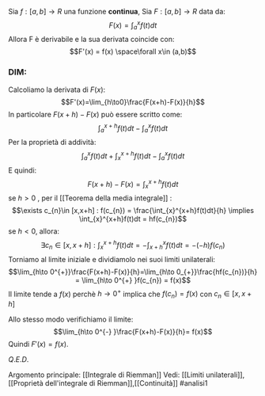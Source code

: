 Sia $f:[a,b]\to R$ una funzione **continua**,
Sia $F:[a,b]\to R$ data da:$$F(x)=\int_{a}^{x}f(t)dt$$
Allora F è derivabile e la sua derivata coincide con: $$F'(x) = f(x) \space\forall x\in (a,b)$$
### DIM:

Calcoliamo la derivata di $F(x)$:$$F'(x)=\lim_{h\to0}\frac{F(x+h)-F(x)}{h}$$
In particolare $F(x+h)-F(x)$ può essere scritto come:$$\int_{a}^{x+h}f(t)dt-\int_{a}^{x}f(t)dt$$
Per la proprietà di addività:$$\int_{a}^{x}f(t)dt+\int_{x}^{x+h}f(t)dt-\int_{a}^{x}f(t)dt$$
E quindi:$$F(x+h)-F(x)=\int_{x}^{x+h}f(t)dt$$
se $h>0$ , per il [[Teorema della media integrale]] : $$\exists c_{n}\in [x,x+h] :   f(c_{n}) = \frac{\int_{x}^{x+h}f(t)dt}{h} \implies \int_{x}^{x+h}f(t)dt = hf(c_{n})$$
se $h<0$, allora:$$\exists c_{n} \in [x,x+h] : \int_{x}^{x+h}f(t)dt=-\int_{x+h}^{x}f(t)dt = -(-h)f(c_{n})$$
Torniamo al limite iniziale e dividiamolo nei suoi limiti unilaterali:$$\lim_{h\to 0^{+}}\frac{F(x+h)-F(x)}{h}=\lim_{h\to 0_{+}}\frac{hf(c_{n})}{h} = \lim_{h\to 0^{+} }f(c_{n}) = f(x)$$
Il limite tende a $f(x)$ perchè $h\to 0^{+}$ implica che $f(c_{n})=f(x)$ con $c_{n}\in[x,x+h]$ 

Allo stesso modo verifichiamo il limite:$$\lim_{h\to 0^{-} }\frac{F(x+h)-F(x)}{h}= f(x)$$
Quindi $F'(x) = f(x)$.

$Q.E.D.$

Argomento principale: [[Integrale di Riemman]]
Vedi: [[Limiti unilaterali]],[[Proprietà dell'integrale di Riemman]],[[Continuità]]
#analisi1 